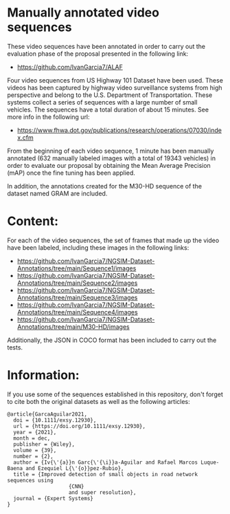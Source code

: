 # Manually annotated video sequences

These video sequences have been annotated in order to carry out the evaluation phase of the proposal presented in the following link:

* https://github.com/IvanGarcia7/ALAF

Four video sequences from US Highway 101 Dataset have been used. These videos has been captured by highway video surveillance systems from high perspective and belong to the U.S. Department of Transportation. These systems collect a series of sequences with a large number of small vehicles. The sequences have a total duration of about 15 minutes. See more info in the following url: 

* https://www.fhwa.dot.gov/publications/research/operations/07030/index.cfm

From the beginning of each video sequence, 1 minute has been manually annotated (632 manually labeled images with a total of 19343 vehicles) in order to evaluate our proposal by obtaining the Mean Average Precision (mAP) once the fine tuning has been applied. 

In addition, the annotations created for the M30-HD sequence of the dataset named GRAM are included.

# Content:

For each of the video sequences, the set of frames that made up the video have been labeled, including these images in the following links:

* https://github.com/IvanGarcia7/NGSIM-Dataset-Annotations/tree/main/Sequence1/images
* https://github.com/IvanGarcia7/NGSIM-Dataset-Annotations/tree/main/Sequence2/images
* https://github.com/IvanGarcia7/NGSIM-Dataset-Annotations/tree/main/Sequence3/images
* https://github.com/IvanGarcia7/NGSIM-Dataset-Annotations/tree/main/Sequence4/images
* https://github.com/IvanGarcia7/NGSIM-Dataset-Annotations/tree/main/M30-HD/images

Additionally, the JSON in COCO format has been included to carry out the tests.

# Information:

If you use some of the sequences established in this repository, don't forget to cite both the original datasets as well as the following articles:

```
@article{GarcaAguilar2021,
  doi = {10.1111/exsy.12930},
  url = {https://doi.org/10.1111/exsy.12930},
  year = {2021},
  month = dec,
  publisher = {Wiley},
  volume = {39},
  number = {2},
  author = {Iv{\'{a}}n Garc{\'{\i}}a-Aguilar and Rafael Marcos Luque-Baena and Ezequiel L{\'{o}}pez-Rubio},
  title = {Improved detection of small objects in road network sequences using
		            {CNN}
		            and super resolution},
  journal = {Expert Systems}
}
```
